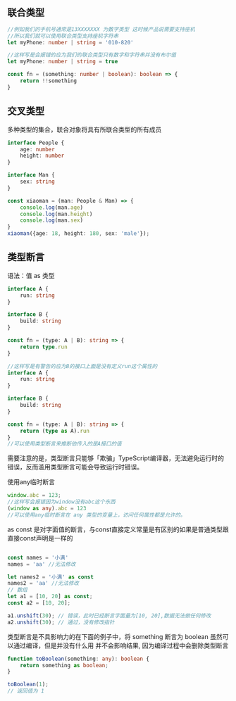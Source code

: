 ## 联合类型

```typescript
//例如我们的手机号通常是13XXXXXXX 为数字类型 这时候产品说需要支持座机
//所以我们就可以使用联合类型支持座机字符串
let myPhone: number | string = '010-820'

//这样写是会报错的应为我们的联合类型只有数字和字符串并没有布尔值
let myPhone: number | string = true

const fn = (something: number | boolean): boolean => {
    return !!something
}
```

## 交叉类型

多种类型的集合，联合对象将具有所联合类型的所有成员

```typescript
interface People {
    age: number
    height: number
}

interface Man {
    sex: string
}

const xiaoman = (man: People & Man) => {
    console.log(man.age)
    console.log(man.height)
    console.log(man.sex)
}
xiaoman({age: 18, height: 180, sex: 'male'});
```

## 类型断言

语法：值 as 类型

```typescript
interface A {
    run: string
}

interface B {
    build: string
}

const fn = (type: A | B): string => {
    return type.run
}

//这样写是有警告的应为B的接口上面是没有定义run这个属性的
interface A {
    run: string
}

interface B {
    build: string
}

const fn = (type: A | B): string => {
    return (type as A).run
}
//可以使用类型断言来推断他传入的是A接口的值
```

需要注意的是，类型断言只能够「欺骗」TypeScript编译器，无法避免运行时的错误，反而滥用类型断言可能会导致运行时错误。

使用any临时断言

```typescript
window.abc = 123;
//这样写会报错因为window没有abc这个东西
(window as any).abc = 123
//可以使用any临时断言在 any 类型的变量上，访问任何属性都是允许的。
```

as const 是对字面值的断言，与const直接定义常量是有区别的如果是普通类型跟直接const声明是一样的

```typescript

const names = '小满'
names = 'aa' //无法修改

let names2 = '小满' as const
names2 = 'aa' //无法修改
// 数组
let a1 = [10, 20] as const;
const a2 = [10, 20];

a1.unshift(30); // 错误，此时已经断言字面量为[10, 20],数据无法做任何修改
a2.unshift(30); // 通过，没有修改指针
```

类型断言是不具影响力的在下面的例子中，将 something 断言为 boolean 虽然可以通过编译，但是并没有什么用 并不会影响结果, 因为编译过程中会删除类型断言

```typescript
function toBoolean(something: any): boolean {
    return something as boolean;
}

toBoolean(1);
// 返回值为 1
```

